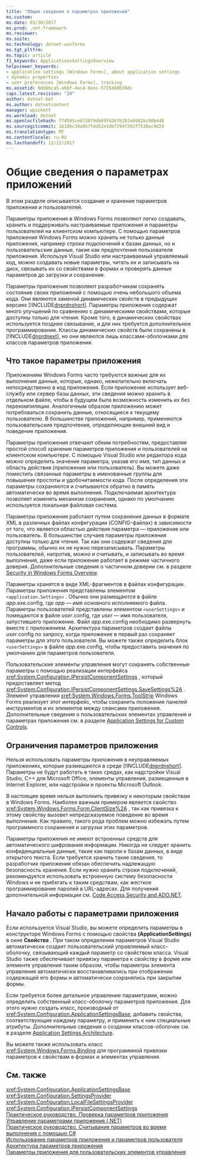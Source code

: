 ```yaml
---
title: "Общие сведения о параметрах приложений"
ms.custom: 
ms.date: 03/30/2017
ms.prod: .net-framework
ms.reviewer: 
ms.suite: 
ms.technology: dotnet-winforms
ms.tgt_pltfrm: 
ms.topic: article
f1_keywords: ApplicationsSettingsOverview
helpviewer_keywords:
- application settings [Windows Forms], about application settings
- dynamic properties
- user preferences [Windows Forms], tracking
ms.assetid: 0dd8bca5-a6bf-4ac4-8eec-5725d08b38dc
caps.latest.revision: "24"
author: dotnet-bot
ms.author: dotnetcontent
manager: wpickett
ms.workload: dotnet
ms.openlocfilehash: f74595ce672079db69fd36fb2b2eb982bc90b448
ms.sourcegitcommit: 16186c34a957fdd52e5db7294f291f7530ac9d24
ms.translationtype: MT
ms.contentlocale: ru-RU
ms.lasthandoff: 12/22/2017
---
```

# <a name="application-settings-overview"></a>Общие сведения о параметрах приложений
В этом разделе описывается создание и хранение параметров приложения и пользователей.  
  
 Параметры приложения в Windows Forms позволяют легко создавать, хранить и поддерживать настраиваемые приложения и параметры пользователей на клиентском компьютере. С помощью параметров приложения Windows Forms можно хранить не только данные приложения, например строки подключений к базам данных, но и пользовательские данные, такие как предпочтения пользователя приложения. Используя Visual Studio или настраиваемый управляемый код, можно создавать новые параметры, читать их и записывать на диск, связывать их со свойствами в формах и проверять данные параметров до загрузки и сохранения.  
  
 Параметры приложения позволяют разработчикам сохранять состояние своих приложений с помощью очень небольшого объема кода. Они являются заменой динамических свойств в предыдущих версиях [!INCLUDE[dnprdnshort](../../../../includes/dnprdnshort-md.md)]. Параметры приложения содержат много улучшений по сравнению с динамическими свойствами, которые доступны только для чтения. Кроме того, в динамических свойствах используется позднее связывание, и для них требуется дополнительное программирование. Классы динамических свойств были сохранены в [!INCLUDE[dnprdnext](../../../../includes/dnprdnext-md.md)], но они являются лишь классами-оболочками для классов параметров приложения.  
  
## <a name="what-are-application-settings"></a>Что такое параметры приложения  
 Приложениям Windows Forms часто требуются важные для их выполнения данные, которые, однако, нежелательно включать непосредственно в код приложения. Если приложение использует веб-службу или сервер базы данных, эти сведения можно хранить в отдельном файле, чтобы в будущем была возможность изменить их без перекомпиляции. Аналогичным образом приложению может потребоваться сохранить данные, относящиеся к текущему пользователю. В большинстве приложений, например, применяются пользовательские предпочтения, определяющие внешний вид и поведение приложения.  
  
 Параметры приложения отвечают обеим потребностям, предоставляя простой способ хранения параметров приложения и пользователей на клиентском компьютере. С помощью Visual Studio или редактора кода можно определить значение параметра, указав его имя, тип данных и область действия (приложение или пользователь). Вы можете даже поместить связанные параметры в именованные группы для повышения простоты и удобочитаемости кода. После определения эти параметры сохраняются и считываются обратно в память автоматически во время выполнения. Подключаемая архитектура позволяет изменять механизм сохранения, однако по умолчанию используется локальная файловая система.  
  
 Параметры приложения работают путем сохранения данных в формате XML в различных файлах конфигурации (CONFIG-файлах) в зависимости от того, что является областью действия параметра — приложение или пользователь. В большинстве случаев параметры приложения доступны только для чтения. Так как они содержат сведения для программы, обычно их не нужно перезаписывать. Параметры пользователей, напротив, можно и считывать, и записывать во время выполнения, даже если приложение работает в режиме частичного доверия. Дополнительные сведения о частичном доверии см. в разделе [Security in Windows Forms Overview](../../../../docs/framework/winforms/security-in-windows-forms-overview.md).  
  
 Параметры хранятся в виде XML-фрагментов в файлах конфигурации. Параметры приложения представлены элементом `<application.Settings>` . Обычно они размещаются в файле *app*.exe.config, где *app* — имя основного исполняемого файла. Параметры пользователей представлены элементом `<userSettings>` и помещаются в файле *user*.config, где *user* — имя пользователя, запустившего приложение. Файл *app*.exe.config необходимо развернуть вместе с приложением. Архитектура параметров создает файлы *user*.config по запросу, когда приложение в первый раз сохраняет параметры для этого пользователя. Вы можете также определить блок `<userSettings>` в файле *app*.exe.config, чтобы предоставить значения по умолчанию для параметров пользователя.  
  
 Пользовательские элементы управления могут сохранять собственные параметры с помощью реализации интерфейса <xref:System.Configuration.IPersistComponentSettings> , который предоставляет метод <xref:System.Configuration.IPersistComponentSettings.SaveSettings%2A> . Элемент управления <xref:System.Windows.Forms.ToolStrip> Windows Forms реализует этот интерфейс, чтобы сохранить положение панелей инструментов и их элементов между сеансами приложения. Дополнительные сведения о пользовательских элементах управления и параметрах приложения см. в разделе [Application Settings for Custom Controls](../../../../docs/framework/winforms/advanced/application-settings-for-custom-controls.md).  
  
## <a name="limitations-of-application-settings"></a>Ограничения параметров приложения  
 Нельзя использовать параметры приложения в неуправляемых приложениях, которые размещаются в среде [!INCLUDE[dnprdnshort](../../../../includes/dnprdnshort-md.md)]. Параметры не будут работать в таких средах, как надстройки Visual Studio, C++ для Microsoft Office, элементы управления, размещенные в Internet Explorer, или надстройки и проекты Microsoft Outlook.  
  
 В настоящее время нельзя выполнить привязку к некоторым свойствам в Windows Forms. Наиболее важным примером является свойство <xref:System.Windows.Forms.Form.ClientSize%2A> , так как привязка к этому свойству вызовет непредсказуемое поведение во время выполнения. Как правило, такого рода проблем можно избежать путем программного сохранения и загрузки этих параметров.  
  
 Параметры приложения не имеют встроенных средств для автоматического шифрования информации. Никогда не следует хранить конфиденциальные данные, такие как пароли к базам данных, в виде открытого текста. Если требуется хранить такие сведения, то разработчик приложения обязан обеспечить надлежащую безопасность хранения. Если нужно хранить строки подключений, рекомендуется использовать встроенную систему безопасности Windows и не прибегать к таким средствам, как жесткое программирование паролей в URL-адресах. Для получения дополнительной информации см. [Code Access Security and ADO.NET](../../../../docs/framework/data/adonet/code-access-security.md).  
  
## <a name="getting-started-with-application-settings"></a>Начало работы с параметрами приложения  
 Если используется Visual Studio, вы можете определить параметры в конструкторе Windows Forms с помощью свойства **(ApplicationSettings)** в окне **Свойства** . При таком определении параметров Visual Studio автоматически создает пользовательский управляемый класс-оболочку, связывающий каждый параметр со свойством класса. Visual Studio также обеспечивает привязку параметра к свойству в форме или элементе управления таким образом, чтобы параметры элемента управления автоматически восстанавливались при отображении содержащей его формы и автоматически сохранялись при закрытии формы.  
  
 Если требуется более детальное управление параметрами, можно определить собственный класс-оболочку параметров приложения. Для этого нужно создать класс, производный от <xref:System.Configuration.ApplicationSettingsBase>, добавить свойства, соответствующие каждому параметру, и применить к ним специальные атрибуты. Дополнительные сведения о создании классов-оболочек см. в разделе [Application Settings Architecture](../../../../docs/framework/winforms/advanced/application-settings-architecture.md).  
  
 Вы можете также использовать класс <xref:System.Windows.Forms.Binding> для программной привязки параметров к свойствам в формах и элементах управления.  
  
## <a name="see-also"></a>См. также  
 <xref:System.Configuration.ApplicationSettingsBase>  
 <xref:System.Configuration.SettingsProvider>  
 <xref:System.Configuration.LocalFileSettingsProvider>  
 <xref:System.Configuration.IPersistComponentSettings>  
 [Практическое руководство. Проверка параметров приложения](../../../../docs/framework/winforms/advanced/how-to-validate-application-settings.md)  
 [Управление параметрами приложения (.NET)](http://msdn.microsoft.com/library/35254321-ad14-47d9-b8c6-39ab3203c5d9)  
 [Практическое руководство. Считывание параметров во время выполнения с помощью C#](../../../../docs/framework/winforms/advanced/how-to-read-settings-at-run-time-with-csharp.md)  
 [Использование параметров приложения и параметров пользователя](../../../../docs/framework/winforms/advanced/using-application-settings-and-user-settings.md)  
 [Архитектура параметров приложения](../../../../docs/framework/winforms/advanced/application-settings-architecture.md)  
 [Параметры приложения для пользовательских элементов управления](../../../../docs/framework/winforms/advanced/application-settings-for-custom-controls.md)

